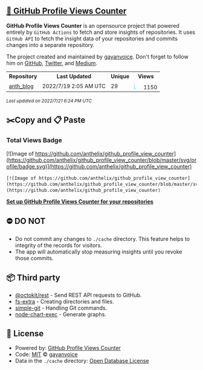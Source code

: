 ## [🚀 GitHub Profile Views Counter](https://github.com/gayanvoice/github-profile-views-counter)
**GitHub Profile Views Counter** is an opensource project that powered entirely by  `GitHub Actions` to fetch and store insights of repositories.
It uses `GitHub API` to fetch the insight data of your repositories and commits changes into a separate repository.

The project created and maintained by [gayanvoice](https://github.com/gayanvoice). Don't forget to follow him on [GitHub](https://github.com/gayanvoice), [Twitter](https://twitter.com/gayanvoice), and [Medium](https://gayanvoice.medium.com/).

<table>
	<tr>
		<th>
			Repository
		</th>
		<th>
			Last Updated
		</th>
		<th>
			Unique
		</th>
		<th>
			Views
		</th>
	</tr>
	<tr>
		<td>
			<a href="https://github.com/anthelix/github_profile_view_counter/tree/master/readme/262562670/year.md">
				anth_blog
			</a>
		</td>
		<td>
			2022/7/19 2:05 AM UTC
		</td>
		<td>
			29
		</td>
		<td>
			<img alt="Response time graph" src="https://github.com/anthelix/github_profile_view_counter/raw/master/graph/262562670/small/year.png" height="20"> 1150
		</td>
	</tr>
</table>

<small><i>Last updated on 2022/7/21 6:24 PM UTC</i></small>

## ✂️Copy and 📋 Paste
### Total Views Badge
[![Image of https://github.com/anthelix/github_profile_view_counter](https://github.com/anthelix/github_profile_view_counter/blob/master/svg/profile/badge.svg)](https://github.com/anthelix/github_profile_view_counter)

```readme
[![Image of https://github.com/anthelix/github_profile_view_counter](https://github.com/anthelix/github_profile_view_counter/blob/master/svg/profile/badge.svg)](https://github.com/anthelix/github_profile_view_counter)
```
[**Set up GitHub Profile Views Counter for your repositories**](https://github.com/gayanvoice/github-profile-views-counter)
## ⛔ DO NOT
- Do not commit any changes to `./cache` directory. This feature helps to integrity of the records for visitors.
- The app will automatically stop measuring insights until you revoke those commits.
## 📦 Third party

- [@octokit/rest](https://www.npmjs.com/package/@octokit/rest) - Send REST API requests to GitHub.
- [fs-extra](https://www.npmjs.com/package/fs-extra) - Creating directories and files.
- [simple-git](https://www.npmjs.com/package/simple-git) - Handling Git commands.
- [node-chart-exec](https://www.npmjs.com/package/node-chart-exec) - Generate graphs.
## 📄 License
- Powered by: [GitHub Profile Views Counter](https://github.com/gayanvoice/github-profile-views-counter)
- Code: [MIT](./LICENSE) © [gayanvoice](https://github.com/gayanvoice)
- Data in the `./cache` directory: [Open Database License](https://opendatacommons.org/licenses/odbl/1-0/)